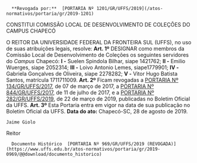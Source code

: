       **Revogada por:**  [PORTARIA Nº 1201/GR/UFFS/2019](/atos-normativos/portaria/gr/2019-1201) 

   CONSTITUI COMISSÃO LOCAL DE DESENVOLVIMENTO DE COLEÇÕES DO CAMPUS CHAPECÓ  

 O REITOR DA UNIVERSIDADE FEDERAL DA FRONTEIRA SUL (UFFS), no uso de suas atribuições legais, resolve:   **Art. 1º**  DESIGNAR como membros da Comissão Local de Desenvolvimento de Coleções os seguintes servidores do *Campus*  Chapecó: **I -**  Suelen Spindola Bilhar, siape 1421762; **II -**  Emilio Wuerges, siape 2052314; **III -**  Loivo Antonio Lemes, siape1779901; **IV -**  Gabriela Gonçalves de Oliveira, siape 2278282; **V -**  Vitor Hugo Batista Santos, matrícula 1711711009.   **Art. 2º**  Ficam revogadas a [PORTARIA Nº 134/GR/UFFS/2017](https://www.uffs.edu.br/atos-normativos/portaria/gr/2017-0134), de 07 de março de 2017, a [PORTARIA Nº 844/GR/UFFS/2017](https://www.uffs.edu.br/atos-normativos/portaria/gr/2017-0844), de 11 de julho de 2017, e a [PORTARIA Nº 282/GR/UFFS/2019](https://www.uffs.edu.br/atos-normativos/portaria/gr/2019-0282), de 22 de março de 2019, publicadas no Boletim Oficial da UFFS.   **Art. 3º**  Esta Portaria entra em vigor na data de sua publicação no Boletim Oficial da UFFS.        **Data do ato:** Chapecó-SC, 28 de agosto de 2019.   
 

    Jaime Giolo   
 Reitor 

      Documento Histórico  [PORTARIA Nº 969/GR/UFFS/2019 (REVOGADA)](https://www.uffs.edu.br/atos-normativos/portaria/gr/2019-0969/@@download/documento_historico)     
      
